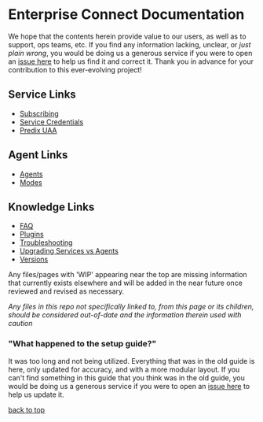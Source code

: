 # Enterprise Connect Documentation
We hope that the contents herein provide value to our users, as well as to support, ops teams, etc. If you find any information lacking, unclear, or *just plain wrong*, you would be doing us a generous service if you were to open an [issue here](https://github.com/Enterprise-connect/documentation/issues) to help us find it and correct it. Thank you in advance for your contribution to this ever-evolving project!

## Service Links
* [Subscribing](docs/subscription.md)
* [Service Credentials](docs/service-credentials.md)
* [Predix UAA](docs/uaa.md)

## Agent Links
* [Agents](docs/agents.md)
* [Modes](docs/modes.md)

## Knowledge Links
* [FAQ](docs/faq.md)
* [Plugins](docs/plugins.md)
* [Troubleshooting](docs/troubleshooting.md)
* [Upgrading Services vs Agents](docs/upgrades.md)
* [Versions](docs/versions.md)

Any files/pages with 'WIP' appearing near the top are missing information that currently exists elsewhere and will be added in the near future once reviewed and revised as necessary.

*Any files in this repo not specifically linked to, from this page or its children, should be considered out-of-date and the information therein used with caution*

### "What happened to the setup guide?"
It was too long and not being utilized. Everything that was in the old guide is here, only updated for accuracy, and with a more modular layout. If you can't find something in this guide that you think was in the old guide, you would be doing us a generous service if you were to open an [issue here](https://github.com/Enterprise-connect/documentation/issues) to help us update it.

[back to top](#enterprise-connect-documentation)